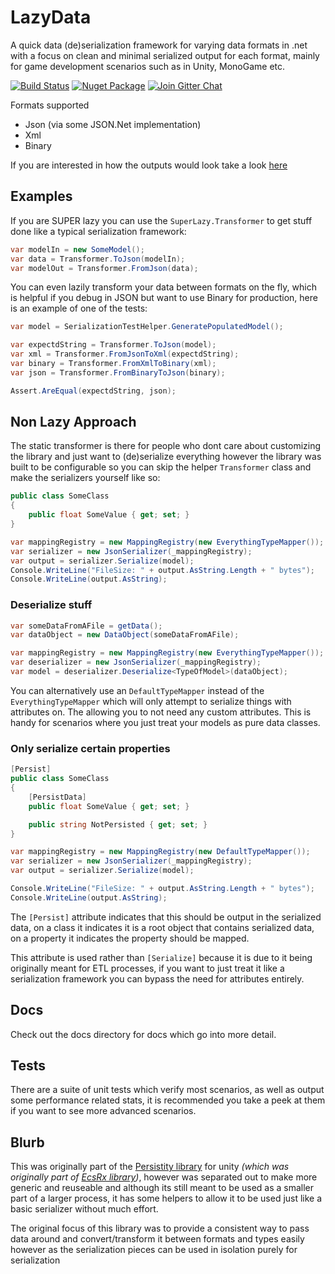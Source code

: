 # LazyData

A quick data (de)serialization framework for varying data formats in .net with a focus on clean and minimal serialized output for each format, mainly for game development scenarios such as in Unity, MonoGame etc.

[![Build Status][build-status-image]][build-status-url]
[![Nuget Package][nuget-image]][nuget-url]
[![Join Gitter Chat][gitter-image]][gitter-url]

Formats supported

- Json (via some JSON.Net implementation)
- Xml
- Binary

If you are interested in how the outputs would look take a look [here](docs/example-outputs.md)

## Examples 

If you are SUPER lazy you can use the `SuperLazy.Transformer` to get stuff done like a typical serialization framework:

```csharp
var modelIn = new SomeModel();
var data = Transformer.ToJson(modelIn);
var modelOut = Transformer.FromJson(data);
```

You can even lazily transform your data between formats on the fly, which is helpful if you debug in JSON but want to use Binary for production, here is an example of one of the tests:

```csharp
var model = SerializationTestHelper.GeneratePopulatedModel();

var expectdString = Transformer.ToJson(model);
var xml = Transformer.FromJsonToXml(expectdString);
var binary = Transformer.FromXmlToBinary(xml);
var json = Transformer.FromBinaryToJson(binary);

Assert.AreEqual(expectdString, json);
```

## Non Lazy Approach

The static transformer is there for people who dont care about customizing the library and just want to (de)serialize everything however the library was built to be configurable so you can skip the helper `Transformer` class and make the serializers yourself like so:

```csharp
public class SomeClass
{
    public float SomeValue { get; set; }
}

var mappingRegistry = new MappingRegistry(new EverythingTypeMapper());
var serializer = new JsonSerializer(_mappingRegistry);
var output = serializer.Serialize(model);
Console.WriteLine("FileSize: " + output.AsString.Length + " bytes");
Console.WriteLine(output.AsString);
```

### Deserialize stuff
```csharp
var someDataFromAFile = getData();
var dataObject = new DataObject(someDataFromAFile);

var mappingRegistry = new MappingRegistry(new EverythingTypeMapper());
var deserializer = new JsonSerializer(_mappingRegistry);
var model = deserializer.Deserialize<TypeOfModel>(dataObject);
```

You can alternatively use an `DefaultTypeMapper` instead of the `EverythingTypeMapper` which will only attempt to serialize things with attributes on. The allowing you to not need any custom attributes. This is handy for scenarios where you just treat your models as pure data classes.


### Only serialize certain properties
```csharp
[Persist]
public class SomeClass
{
    [PersistData]
    public float SomeValue { get; set; }

    public string NotPersisted { get; set; }
}

var mappingRegistry = new MappingRegistry(new DefaultTypeMapper());
var serializer = new JsonSerializer(_mappingRegistry);
var output = serializer.Serialize(model);

Console.WriteLine("FileSize: " + output.AsString.Length + " bytes");
Console.WriteLine(output.AsString);
```

The `[Persist]` attribute indicates that this should be output in the serialized data, on a class it indicates it is a root object that contains serialized data, on a property it indicates the property should be mapped.

This attribute is used rather than `[Serialize]` because it is due to it being originally meant for ETL processes, if you want to just treat it like a serialization framework you can bypass the need for attributes entirely.

## Docs

Check out the docs directory for docs which go into more detail.

## Tests

There are a suite of unit tests which verify most scenarios, as well as output some performance related stats, it is recommended you take a peek at them if you want to see more advanced scenarios.

## Blurb

This was originally part of the [Persistity library](https://github.com/grofit/persistity) for unity *(which was originally part of [EcsRx library](https://github.com/grofit/ecsrx))*, however was separated out to make more generic and reuseable and although its still meant to be used as a smaller part of a larger process, it has some helpers to allow it to be used just like a basic serializer without much effort.

The original focus of this library was to provide a consistent way to pass data around and convert/transform it between formats and types easily however as the serialization pieces can be used in isolation purely for serialization 


[build-status-image]: https://travis-ci.org/grofit/LazyData.svg
[build-status-url]: https://travis-ci.org/grofit/LazyData
[gitter-image]: https://badges.gitter.im/grofit/persistity.svg
[gitter-url]: https://gitter.im/grofit/persistity
[nuget-image]: https://img.shields.io/nuget/v/LazyData.svg?style=flat-square
[nuget-url]: https://www.nuget.org/packages/LazyData/